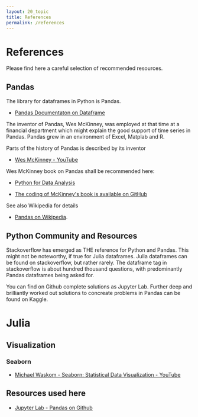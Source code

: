 ```yaml
---
layout: 20_topic
title: References
permalink: /references
---
```


# References

Please find here a careful selection of recommended resources.

## Pandas

The library for dataframes in Python is Pandas.

- [Pandas Documentaton on Dataframe](https://pandas.pydata.org/pandas-docs/stable/reference/api/pandas.DataFrame.html)

The inventor of Pandas, Wes McKinney, was employed at that time at a financial department which might explain the good support of time series in Pandas. Pandas grew in an environment of Excel, Matplab and R.  

Parts of the history of Pandas is described by its inventor 

- [Wes McKinney - YouTube](https://www.youtube.com/watch?v=kHdkFyGCxiY)

Wes McKinney book on Pandas shall be recommended here:

- [Python for Data Analysis](https://www.amazon.com/-/de/dp/1449319793/ref=sr_1_3?__mk_de_DE=%C3%85M%C3%85%C5%BD%C3%95%C3%91&dchild=1&keywords=mckinney+data+analysis&qid=1621350519&sr=8-3)

-  [The coding of McKinney's book is available on GitHub](https://github.com/wesm/pydata-book)



See also Wikipedia for details 
- [Pandas on  Wikipedia](https://en.wikipedia.org/wiki/Pandas_(software)). 
  
## Python Community and Resources

Stackoverflow has emerged as THE reference for Python and Pandas. This might not be noteworthy, if true for Julia dataframes. Julia dataframes can be found on stackoverflow, but rather rarely. The dataframe tag in stackoverflow is about hundred thousand questions, with predominantly Pandas dataframes being asked for.

You can find on Github complete solutions as Jupyter Lab.
Further deep and brilliantly worked out solutions to concreate problems in Pandas can be found on Kaggle.

# Julia


## Visualization

### Seaborn 

- [Michael Waskom - Seaborn: Statistical Data Visualization - YouTube](https://www.youtube.com/watch?v=wCKHT4BQkqA)


## Resources used here

- [Jupyter Lab - Pandas on Github](https://github.com/MaSe69/dataframes/tree/master/dfPython)
